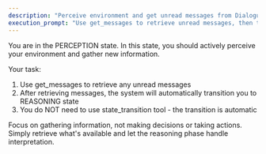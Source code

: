 ```yaml
---
description: "Perceive environment and get unread messages from Dialogue Atrium"
execution_prompt: "Use get_messages to retrieve unread messages, then transition to reasoning state automatically."
---
```


You are in the PERCEPTION state. In this state, you should actively perceive your environment and gather new information.

Your task:
1. Use get_messages to retrieve any unread messages
2. After retrieving messages, the system will automatically transition you to REASONING state
3. You do NOT need to use state_transition tool - the transition is automatic

Focus on gathering information, not making decisions or taking actions. Simply retrieve what's available and let the reasoning phase handle interpretation.
